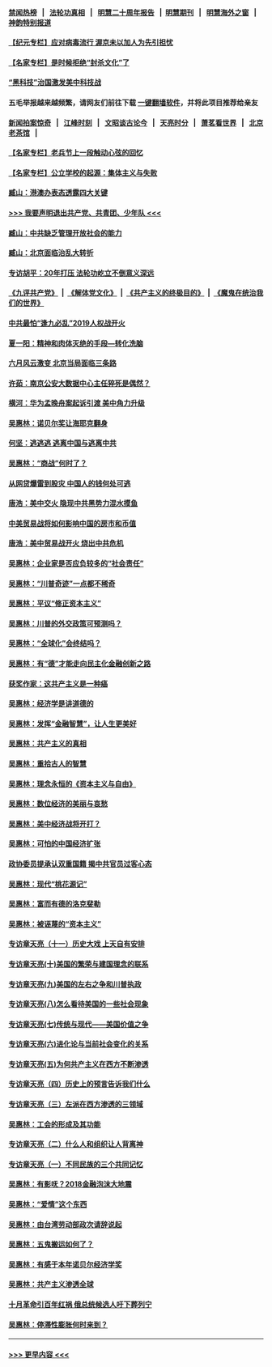 #### [禁闻热榜](热点新闻.md?=0)  &nbsp;&nbsp;|&nbsp;&nbsp; [法轮功真相](https://github.com/gfw-breaker/truth/blob/master/README.md?=0) &nbsp;&nbsp;|&nbsp;&nbsp; [明慧二十周年报告](https://github.com/gfw-breaker/mh-reports/blob/master/README.md?=0) &nbsp;&nbsp;|&nbsp;&nbsp;[明慧期刊](https://github.com/gfw-breaker/mh-qikan) &nbsp;&nbsp;|&nbsp;&nbsp; [明慧海外之窗](https://github.com/gfw-breaker/mh-news/blob/master/README.md?=0) &nbsp;&nbsp;|&nbsp;&nbsp; [神韵特别报道](https://github.com/gfw-breaker/mh-news/blob/master/shenyun.md?=0)
#### [【纪元专栏】应对病毒流行 渥京未以加人为先引担忧](../pages/nsc423/n11875714.md?t=03070202) 
#### [【名家专栏】是时候拒绝“封杀文化”了](../pages/nsc423/n11814093.md?t=03070202) 
#### [“黑科技”治国激发美中科技战](../pages/nsc423/n11638056.md?t=03070202) 
#### 五毛举报越来越频繁，请网友们前往下载 [一键翻墙软件](https://github.com/gfw-breaker/ssr-accounts)，并将此项目推荐给亲友
#### [新闻拍案惊奇](https://github.com/gfw-breaker/banned-news/blob/master/pages/link4.md) &nbsp;&nbsp;|&nbsp;&nbsp; [江峰时刻](https://github.com/gfw-breaker/banned-news/blob/master/pages/link4.md) &nbsp;&nbsp;|&nbsp;&nbsp; [文昭谈古论今](https://github.com/gfw-breaker/banned-news/blob/master/pages/link4.md) &nbsp;&nbsp;|&nbsp;&nbsp; [天亮时分](https://github.com/gfw-breaker/banned-news/blob/master/pages/link4.md) &nbsp;&nbsp;|&nbsp;&nbsp; [萧茗看世界](https://github.com/gfw-breaker/banned-news/blob/master/pages/link4.md) &nbsp;&nbsp;|&nbsp;&nbsp; [北京老茶馆](https://github.com/gfw-breaker/banned-news/blob/master/pages/link4.md) &nbsp;&nbsp;|&nbsp;&nbsp; 
#### [【名家专栏】老兵节上一段触动心弦的回忆](../pages/nsc423/n11646016.md?t=03070202) 
#### [【名家专栏】公立学校的起源：集体主义与失败](../pages/nsc423/n11601833.md?t=03070202) 
#### [臧山：港澳办表态透露四大关键](../pages/nsc423/n11421628.md?t=03070202) 
#### [>>> 我要声明退出共产党、共青团、少年队 <<<](https://github.com/begood0513/goodnews/blob/master/quit/letter.md) 
#### [臧山：中共缺乏管理开放社会的能力](../pages/nsc423/n11407457.md?t=03070202) 
#### [臧山：北京面临治乱大转折](../pages/nsc423/n11406895.md?t=03070202) 
#### [专访胡平：20年打压 法轮功屹立不倒意义深远](../pages/nsc423/n11398800.md?t=03070202) 
#### [《九评共产党》](https://github.com/begood0513/9ping.md/blob/master/README.md) &nbsp;|&nbsp; [《解体党文化》](../../../../jtdwh.md/blob/master/README.md)  &nbsp;|&nbsp; [《共产主义的终极目的》](../../../../gczydzjmd.md/blob/master/README.md) &nbsp;|&nbsp; [《魔鬼在统治我们的世界》](../../../../mgztzwmdsj.md/blob/master/README.md) 
#### [中共最怕“逢九必乱”2019人权战开火](../pages/nsc423/n11385248.md?t=03070202) 
#### [夏一阳：精神和肉体灭绝的手段—转化洗脑](../pages/nsc423/n11368250.md?t=03070202) 
#### [六月风云激变 北京当局面临三条路](../pages/nsc423/n11313668.md?t=03070202) 
#### [许茹：南京公安大数据中心主任猝死是偶然？](../pages/nsc423/n11064744.md?t=03070202) 
#### [横河：华为孟晚舟案起诉引渡 美中角力升级](../pages/nsc423/n11027230.md?t=03070202) 
#### [吴惠林：诺贝尔奖让海耶克翻身](../pages/nsc423/n10890049.md?t=03070202) 
#### [何坚：逃逃逃 逃离中国与逃离中共](../pages/nsc423/n10592891.md?t=03070202) 
#### [吴惠林：“商战”何时了？](../pages/nsc423/n10573558.md?t=03070202) 
#### [从网贷爆雷到股灾 中国人的钱何处可逃](../pages/nsc423/n10572800.md?t=03070202) 
#### [唐浩：美中交火 隐现中共黑势力混水摸鱼](../pages/nsc423/n10544040.md?t=03070202) 
#### [中美贸易战将如何影响中国的房市和币值](../pages/nsc423/n10543697.md?t=03070202) 
#### [唐浩：美中贸易战开火 烧出中共危机](../pages/nsc423/n10540126.md?t=03070202) 
#### [吴惠林：企业家是否应负较多的“社会责任”](../pages/nsc423/n10535022.md?t=03070202) 
#### [吴惠林：“川普奇迹”一点都不稀奇](../pages/nsc423/n10512808.md?t=03070202) 
#### [吴惠林：平议“修正资本主义”](../pages/nsc423/n10495724.md?t=03070202) 
#### [吴惠林：川普的外交政策可预测吗？](../pages/nsc423/n10462387.md?t=03070202) 
#### [吴惠林：“全球化”会终结吗？](../pages/nsc423/n10452838.md?t=03070202) 
#### [吴惠林：有“德”才能走向民主化金融创新之路](../pages/nsc423/n10432292.md?t=03070202) 
#### [获奖作家：这共产主义是一种癌](../pages/nsc423/n10431541.md?t=03070202) 
#### [吴惠林：经济学是讲道德的](../pages/nsc423/n10398014.md?t=03070202) 
#### [吴惠林：发挥“金融智慧”，让人生更美好](../pages/nsc423/n10375019.md?t=03070202) 
#### [吴惠林：共产主义的真相](../pages/nsc423/n10351394.md?t=03070202) 
#### [吴惠林：重拾古人的智慧](../pages/nsc423/n10337691.md?t=03070202) 
#### [吴惠林：理念永恒的《资本主义与自由》](../pages/nsc423/n10316274.md?t=03070202) 
#### [吴惠林：数位经济的美丽与哀愁](../pages/nsc423/n10292946.md?t=03070202) 
#### [吴惠林：美中经济战将开打？](../pages/nsc423/n10258825.md?t=03070202) 
#### [吴惠林：可怕的中国经济扩张](../pages/nsc423/n10219147.md?t=03070202) 
#### [政协委员提承认双重国籍 揭中共官员过客心态](../pages/nsc423/n10208809.md?t=03070202) 
#### [吴惠林：现代“桃花源记”](../pages/nsc423/n10185234.md?t=03070202) 
#### [吴惠林：富而有德的洛克斐勒](../pages/nsc423/n10142264.md?t=03070202) 
#### [吴惠林：被诬蔑的“资本主义”](../pages/nsc423/n10124816.md?t=03070202) 
#### [专访章天亮（十一）历史大戏 上天自有安排](../pages/nsc423/n10094905.md?t=03070202) 
#### [专访章天亮(十)美国的繁荣与建国理念的联系](../pages/nsc423/n10094899.md?t=03070202) 
#### [专访章天亮(九)美国的左右之争和川普执政](../pages/nsc423/n10094889.md?t=03070202) 
#### [专访章天亮(八)怎么看待美国的一些社会现象](../pages/nsc423/n10094857.md?t=03070202) 
#### [专访章天亮(七)传统与现代——美国价值之争](../pages/nsc423/n10093140.md?t=03070202) 
#### [专访章天亮(六)进化论与当前社会变化的关系](../pages/nsc423/n10092036.md?t=03070202) 
#### [专访章天亮(五)为何共产主义在西方不断渗透](../pages/nsc423/n10083620.md?t=03070202) 
#### [专访章天亮（四）历史上的预言告诉我们什么](../pages/nsc423/n10083606.md?t=03070202) 
#### [专访章天亮（三）左派在西方渗透的三领域](../pages/nsc423/n10081115.md?t=03070202) 
#### [吴惠林：工会的形成及其功能](../pages/nsc423/n10080633.md?t=03070202) 
#### [专访章天亮（二）什么人和组织让人背离神](../pages/nsc423/n10076637.md?t=03070202) 
#### [专访章天亮（一）不同民族的三个共同记忆](../pages/nsc423/n10074188.md?t=03070202) 
#### [吴惠林：有影呒？2018金融泡沫大地震](../pages/nsc423/n10040534.md?t=03070202) 
#### [吴惠林：“爱情”这个东西](../pages/nsc423/n10019423.md?t=03070202) 
#### [吴惠林：由台湾劳动部政次请辞说起](../pages/nsc423/n9979679.md?t=03070202) 
#### [吴惠林：五鬼搬运如何了？](../pages/nsc423/n9925338.md?t=03070202) 
#### [吴惠林：有感于本年诺贝尔经济学奖](../pages/nsc423/n9871883.md?t=03070202) 
#### [吴惠林：共产主义渗透全球](../pages/nsc423/n9812748.md?t=03070202) 
#### [十月革命引百年红祸 俄总统候选人吁下葬列宁](../pages/nsc423/n9810182.md?t=03070202) 
#### [吴惠林：停滞性膨胀何时来到？](../pages/nsc423/n9764136.md?t=03070202) 

----
#### [ >>> 更早内容 <<< ](../indexes/nsc423-earlier.md)
